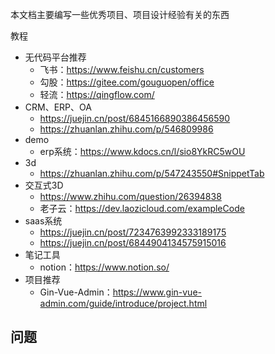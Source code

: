 本文档主要编写一些优秀项目、项目设计经验有关的东西

教程

- 无代码平台推荐
  - 飞书：<https://www.feishu.cn/customers>
  - 勾股：<https://gitee.com/gouguopen/office>
  - 轻流：<https://qingflow.com/>
- CRM、ERP、OA
  - <https://juejin.cn/post/6845166890386456590>
  - <https://zhuanlan.zhihu.com/p/546809986>
- demo
  - erp系统：<https://www.kdocs.cn/l/sio8YkRC5wOU>
- 3d
  - <https://zhuanlan.zhihu.com/p/547243550#SnippetTab>
- 交互式3D
  - <https://www.zhihu.com/question/26394838>
  - 老子云：<https://dev.laozicloud.com/exampleCode>
- saas系统
  - <https://juejin.cn/post/7234763992333189175>
  - <https://juejin.cn/post/6844904134575915016>
- 笔记工具
  - notion：<https://www.notion.so/>
- 项目推荐
  - Gin-Vue-Admin：<https://www.gin-vue-admin.com/guide/introduce/project.html>



## 问题